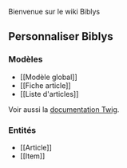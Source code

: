 Bienvenue sur le wiki Biblys

## Personnaliser Biblys

### Modèles

* [[Modèle global]]
* [[Fiche article]]
* [[Liste d'articles]]

Voir aussi la [documentation Twig](http://twig.sensiolabs.org/doc/templates.html).

### Entités

* [[Article]]
* [[Item]]